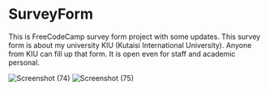 # SurveyForm
This is FreeCodeCamp survey form project with some updates. This survey form is about my university KIU (Kutaisi International University). Anyone from KIU can fill up that form. It is open even for staff and academic personal.  

![Screenshot (74)](https://user-images.githubusercontent.com/77580098/216822062-80a71519-9bad-4148-8b0c-7a54a7e9e6c8.png)
![Screenshot (75)](https://user-images.githubusercontent.com/77580098/216822077-7574dcb2-f82d-4471-a771-79ea7c6c8306.png)
